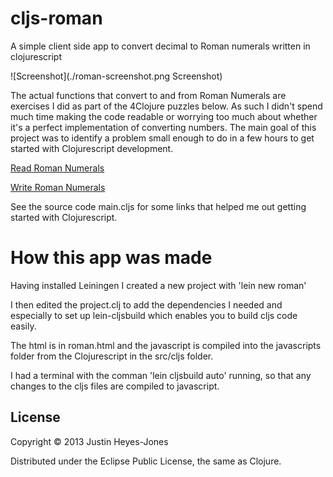 # cljs-roman

A simple client side app to convert decimal to Roman numerals written in clojurescript

![Screenshot](./roman-screenshot.png Screenshot)

The actual functions that convert to and from Roman Numerals are exercises I did as part of the 4Clojure puzzles below. As such I didn't spend much time making the code readable or worrying too much about whether it's a perfect implementation of converting numbers. The main goal of this project was to identify a problem small enough to do in a few hours to get started with Clojurescript development.

[Read Roman Numerals](http://www.4clojure.com/problem/92)

[Write Roman Numerals](http://www.4clojure.com/problem/104)

See the source code main.cljs for some links that helped me out getting started with Clojurescript.

# How this app was made

Having installed Leiningen I created a new project with 'lein new roman' 

I then edited the project.clj to add the dependencies I needed and especially to set up lein-cljsbuild which enables you to build cljs code easily.

The html is in roman.html and the javascript is compiled into the javascripts folder from the Clojurescript in the src/cljs folder.

I had a terminal with the comman 'lein cljsbuild auto' running, so that any changes to the cljs files are compiled to javascript. 

## License

Copyright © 2013 Justin Heyes-Jones

Distributed under the Eclipse Public License, the same as Clojure.
